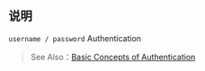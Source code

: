 ## 说明

`username / password` Authentication

> See Also：[Basic Concepts of Authentication](https://cabloy.com/articles/8f548899513e457386fe7ddef8e5305e.html)
